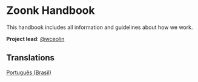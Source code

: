 # Zoonk Handbook

This handbook includes all information and guidelines about how we work.

**Project lead**: [@wceolin](https://github.com/wceolin)

## Translations

[Português (Brasil)](https://github.com/zoonk/manual)
